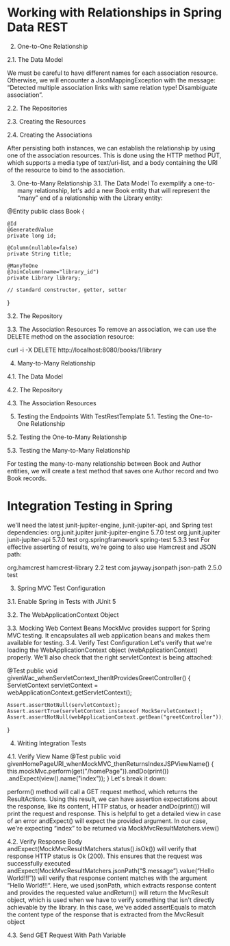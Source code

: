 # Working with Relationships in Spring Data REST
2. One-to-One Relationship

2.1. The Data Model

We must be careful to have different names for each association resource. Otherwise, we will encounter a JsonMappingException with the message: “Detected multiple association links with same relation type! Disambiguate association”.

2.2. The Repositories

2.3. Creating the Resources

2.4. Creating the Associations

After persisting both instances, we can establish the relationship by using one of the association resources.
This is done using the HTTP method PUT, which supports a media type of text/uri-list, and a body containing the URI of the resource to bind to the association.

3. One-to-Many Relationship
3.1. The Data Model
To exemplify a one-to-many relationship, let's add a new Book entity that will represent the “many” end of a relationship with the Library entity:

@Entity
public class Book {

    @Id
    @GeneratedValue
    private long id;
    
    @Column(nullable=false)
    private String title;
    
    @ManyToOne
    @JoinColumn(name="library_id")
    private Library library;
    
    // standard constructor, getter, setter
}

3.2. The Repository

3.3. The Association Resources
To remove an association, we can use the DELETE method on the association resource:

curl -i -X DELETE http://localhost:8080/books/1/library

4. Many-to-Many Relationship

4.1. The Data Model

4.2. The Repository

4.3. The Association Resources

5. Testing the Endpoints With TestRestTemplate
5.1. Testing the One-to-One Relationship

5.2. Testing the One-to-Many Relationship

5.3. Testing the Many-to-Many Relationship

For testing the many-to-many relationship between Book and Author entities, we will create a test method that saves one Author record and two Book records.

# Integration Testing in Spring
we'll need the latest junit-jupiter-engine, junit-jupiter-api, and Spring test dependencies:
<dependency>
    <groupId>org.junit.jupiter</groupId>
    <artifactId>junit-jupiter-engine</artifactId>
    <version>5.7.0</version>
    <scope>test</scope>
</dependency>
<dependency>
    <groupId>org.junit.jupiter</groupId>
    <artifactId>junit-jupiter-api</artifactId>
    <version>5.7.0</version>
    <scope>test</scope>
</dependency>
<dependency>
    <groupId>org.springframework</groupId>
    <artifactId>spring-test</artifactId>
    <version>5.3.3</version>
    <scope>test</scope>
</dependency>
For effective asserting of results, we're going to also use Hamcrest and JSON path:

<dependency>
    <groupId>org.hamcrest</groupId>
    <artifactId>hamcrest-library</artifactId>
    <version>2.2</version>
    <scope>test</scope>
</dependency>
<dependency>
    <groupId>com.jayway.jsonpath</groupId>
    <artifactId>json-path</artifactId>
    <version>2.5.0</version>
    <scope>test</scope>
</dependency>

3. Spring MVC Test Configuration

3.1. Enable Spring in Tests with JUnit 5

3.2. The WebApplicationContext Object

3.3. Mocking Web Context Beans
MockMvc provides support for Spring MVC testing. It encapsulates all web application beans and makes them available for testing.
3.4. Verify Test Configuration
Let's verify that we're loading the WebApplicationContext object (webApplicationContext) properly. We'll also check that the right servletContext is being attached:

@Test
public void givenWac_whenServletContext_thenItProvidesGreetController() {
    ServletContext servletContext = webApplicationContext.getServletContext();
    
    Assert.assertNotNull(servletContext);
    Assert.assertTrue(servletContext instanceof MockServletContext);
    Assert.assertNotNull(webApplicationContext.getBean("greetController"));
}

4. Writing Integration Tests

4.1. Verify View Name
@Test
public void givenHomePageURI_whenMockMVC_thenReturnsIndexJSPViewName() {
    this.mockMvc.perform(get("/homePage")).andDo(print())
      .andExpect(view().name("index"));
}
Let's break it down:

perform() method will call a GET request method, which returns the ResultActions. Using this result, we can have assertion expectations about the response, like its content, HTTP status, or header
andDo(print()) will print the request and response. This is helpful to get a detailed view in case of an error
andExpect() will expect the provided argument. In our case, we're expecting “index” to be returned via MockMvcResultMatchers.view()

4.2. Verify Response Body
andExpect(MockMvcResultMatchers.status().isOk()) will verify that response HTTP status is Ok (200). This ensures that the request was successfully executed
andExpect(MockMvcResultMatchers.jsonPath(“$.message”).value(“Hello World!!!”)) will verify that response content matches with the argument “Hello World!!!“. Here, we used jsonPath, which extracts response content and provides the requested value
andReturn() will return the MvcResult object, which is used when we have to verify something that isn't directly achievable by the library. In this case, we've added assertEquals to match the content type of the response that is extracted from the MvcResult object

4.3. Send GET Request With Path Variable

